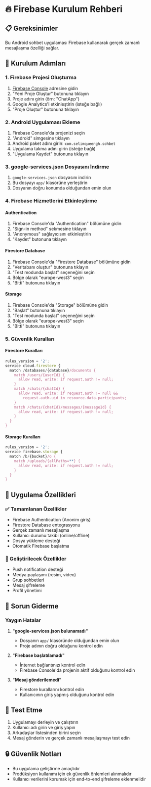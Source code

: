 # 🔥 Firebase Kurulum Rehberi

## 📋 Gereksinimler

Bu Android sohbet uygulaması Firebase kullanarak gerçek zamanlı mesajlaşma özelliği sağlar.

## 🚀 Kurulum Adımları

### 1. Firebase Projesi Oluşturma

1. [Firebase Console](https://console.firebase.google.com/) adresine gidin
2. "Yeni Proje Oluştur" butonuna tıklayın
3. Proje adını girin (örn: "ChatApp")
4. Google Analytics'i etkinleştirin (isteğe bağlı)
5. "Proje Oluştur" butonuna tıklayın

### 2. Android Uygulaması Ekleme

1. Firebase Console'da projenizi seçin
2. "Android" simgesine tıklayın
3. Android paket adını girin: `com.selimqueengh.sohbet`
4. Uygulama takma adını girin (isteğe bağlı)
5. "Uygulama Kaydet" butonuna tıklayın

### 3. google-services.json Dosyasını İndirme

1. `google-services.json` dosyasını indirin
2. Bu dosyayı `app/` klasörüne yerleştirin
3. Dosyanın doğru konumda olduğundan emin olun

### 4. Firebase Hizmetlerini Etkinleştirme

#### Authentication
1. Firebase Console'da "Authentication" bölümüne gidin
2. "Sign-in method" sekmesine tıklayın
3. "Anonymous" sağlayıcısını etkinleştirin
4. "Kaydet" butonuna tıklayın

#### Firestore Database
1. Firebase Console'da "Firestore Database" bölümüne gidin
2. "Veritabanı oluştur" butonuna tıklayın
3. "Test modunda başlat" seçeneğini seçin
4. Bölge olarak "europe-west3" seçin
5. "Bitti" butonuna tıklayın

#### Storage
1. Firebase Console'da "Storage" bölümüne gidin
2. "Başlat" butonuna tıklayın
3. "Test modunda başlat" seçeneğini seçin
4. Bölge olarak "europe-west3" seçin
5. "Bitti" butonuna tıklayın

### 5. Güvenlik Kuralları

#### Firestore Kuralları
```javascript
rules_version = '2';
service cloud.firestore {
  match /databases/{database}/documents {
    match /users/{userId} {
      allow read, write: if request.auth != null;
    }
    match /chats/{chatId} {
      allow read, write: if request.auth != null && 
        request.auth.uid in resource.data.participants;
    }
    match /chats/{chatId}/messages/{messageId} {
      allow read, write: if request.auth != null;
    }
  }
}
```

#### Storage Kuralları
```javascript
rules_version = '2';
service firebase.storage {
  match /b/{bucket}/o {
    match /uploads/{allPaths=**} {
      allow read, write: if request.auth != null;
    }
  }
}
```

## 🔧 Uygulama Özellikleri

### ✅ Tamamlanan Özellikler
- Firebase Authentication (Anonim giriş)
- Firestore Database entegrasyonu
- Gerçek zamanlı mesajlaşma
- Kullanıcı durumu takibi (online/offline)
- Dosya yükleme desteği
- Otomatik Firebase başlatma

### 🚧 Geliştirilecek Özellikler
- Push notification desteği
- Medya paylaşımı (resim, video)
- Grup sohbetleri
- Mesaj şifreleme
- Profil yönetimi

## 🐛 Sorun Giderme

### Yaygın Hatalar

1. **"google-services.json bulunamadı"**
   - Dosyanın `app/` klasöründe olduğundan emin olun
   - Proje adının doğru olduğunu kontrol edin

2. **"Firebase başlatılamadı"**
   - İnternet bağlantınızı kontrol edin
   - Firebase Console'da projenin aktif olduğunu kontrol edin

3. **"Mesaj gönderilemedi"**
   - Firestore kurallarını kontrol edin
   - Kullanıcının giriş yapmış olduğunu kontrol edin

## 📱 Test Etme

1. Uygulamayı derleyin ve çalıştırın
2. Kullanıcı adı girin ve giriş yapın
3. Arkadaşlar listesinden birini seçin
4. Mesaj gönderin ve gerçek zamanlı mesajlaşmayı test edin

## 🔒 Güvenlik Notları

- Bu uygulama geliştirme amaçlıdır
- Prodüksiyon kullanımı için ek güvenlik önlemleri alınmalıdır
- Kullanıcı verilerini korumak için end-to-end şifreleme eklenmelidir